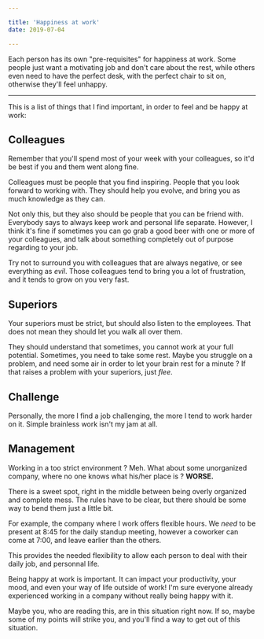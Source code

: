 ```yaml
---

title: 'Happiness at work'
date: 2019-07-04

---
```


Each person has its own "pre-requisites" for happiness at work. Some people just want a motivating job and don't care about the rest, while others even need to have the perfect desk, with the perfect chair to sit on, otherwise they'll feel unhappy.

---

This is a list of things that I find important, in order to feel and be happy at work:



## Colleagues

Remember that you'll spend most of your week with your colleagues, so it'd be best if you and them went along fine.

Colleagues must be people that you find inspiring. People that you look forward to working with. They should help you evolve, and bring you as much knowledge as they can.

Not only this, but they also should be people that you can be friend with. Everybody says to always keep work and personal life separate. However, I think it's fine if sometimes you can go grab a good beer with one or more of your colleagues, and talk about something completely out of purpose regarding to your job.

Try not to surround you with colleagues that are always negative, or see everything as *evil*. Those colleagues tend to bring you a lot of frustration, and it tends to grow on you very fast.

## Superiors

Your superiors must be strict, but should also listen to the employees. That does not mean they should let you walk all over them.

They should understand that sometimes, you cannot work at your full potential. Sometimes, you need to take some rest. Maybe you struggle on a problem, and need some air in order to let your brain rest for a minute ? If that raises a problem with your superiors, just *flee*.

## Challenge

Personally, the more I find a job challenging, the more I tend to work harder on it. Simple brainless work isn't my jam at all. 

## Management

Working in a too strict environment ? Meh. What about some unorganized company, where no one knows what his/her place is ? **WORSE.**

There is a sweet spot, right in the middle between being overly organized and complete mess. The rules have to be clear, but there should be some way to bend them just a little bit.

For example, the company where I work offers flexible hours. We *need*  to be present at 8:45 for the daily standup meeting, however a coworker can come at 7:00, and leave earlier than the others. 

This provides the needed flexibility to allow each person to deal with their daily job, and personnal life.





Being happy at work is important. It can impact your productivity, your mood, and even your way of life outside of work! I'm sure everyone already experienced working in a company without really being happy with it. 

Maybe you, who are reading this, are in this situation right now. If so, maybe some of my points will strike you, and you'll find a way to get out of this situation.


